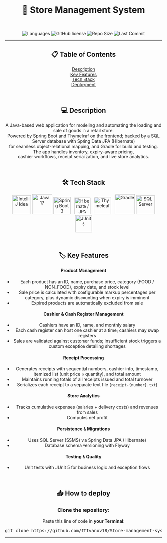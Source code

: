 <h1 align="center">🛒 Store Management System</h1>
<br>

<p align = "center">
  <img alt="Languages" src="https://img.shields.io/github/languages/count/ITIvanov18/Store-management-system?style=for-the-badge" /> 
  <img alt="GitHub license" src="https://img.shields.io/github/license/ITIvanov18/Store-management-system?style=for-the-badge">
  <img alt="Repo Size" src="https://img.shields.io/github/repo-size/ITIvanov18/Store-management-system?style=for-the-badge" /> 
  <img alt="Last Commit" src="https://img.shields.io/github/last-commit/ITIvanov18/Store-management-system?style=for-the-badge" />
</p>

---

<div align="center">

## 📋 Table of Contents
  
<ul style="list-style:none; padding:0; text-align:center;">
  <li><a href="#description">Description</a></li>
  <li><a href="#key-features">Key Features</a></li>
  <li><a href="#tech-stack">Tech Stack</a></li>
  <li><a href="#deployment">Deployment</a></li>
</ul>

<br>

## 💻 Description <a name="description"></a>

<p align = "center">A Java-based web application for modeling and automating the loading and sale of goods in a retail store. <br>
Powered by Spring Boot and Thymeleaf on the frontend; backed by a SQL Server database with Spring Data JPA (Hibernate)<br>
for seamless object-relational mapping, and Gradle for build and testing. The app handles inventory, expiry-aware pricing, <br>
cashier workflows, receipt serialization, and live store analytics. </p>

<br>

## 🛠 Tech Stack <a name="tech-stack"></a>

<p align="center">
  <a href="https://www.jetbrains.com/idea/"><img src="https://img.icons8.com/color/96/intellij-idea.png" alt="IntelliJ Idea" width="60px"/></a>
  <a href="https://www.oracle.com/java/"><img src="https://img.icons8.com/color/96/java-coffee-cup-logo--v1.png" alt="Java 17" width="64px"/></a>
  <a href="https://spring.io/projects/spring-boot"><img src="https://img.icons8.com/color/96/spring-logo.png" alt="Spring Boot 3" width="55px"/></a> &nbsp
  <a href="https://hibernate.org/"><img src="https://icon.icepanel.io/Technology/svg/Hibernate.svg" alt="Hibernate / JPA" width="53px"/></a> &nbsp
  <a href="https://www.thymeleaf.org/"><img src="https://www.thymeleaf.org/images/thymeleaf.png" alt="Thymeleaf" width="55px"/></a> &nbsp
  <a href="https://gradle.org/"><img src="https://icon.icepanel.io/Technology/svg/Gradle.svg" alt="Gradle" width="64px"/></a>
  <a href="https://docs.microsoft.com/sql/ssms/"><img src="https://img.icons8.com/color/96/microsoft-sql-server.png" alt="SQL Server" width="60px"/></a>
  <a href="https://junit.org/junit5/"><img src="https://junit.org/junit5/assets/img/junit5-logo.png" alt="JUnit 5" width="55px"/></a>
</p>

<br>

## 🏷️ Key Features <a name="key-features"></a>

#### Product Management
- Each product has an ID, name, purchase price, category (FOOD / NON_FOOD), expiry date, and stock level  
- Sale price is calculated with configurable markup percentages per category, plus dynamic discounting when expiry is imminent  
- Expired products are automatically excluded from sale  

#### Cashier & Cash Register Management
- Cashiers have an ID, name, and monthly salary  
- Each cash register can host one cashier at a time; cashiers may swap registers  
- Sales are validated against customer funds; insufficient stock triggers a custom exception detailing shortages  

#### Receipt Processing
- Generates receipts with sequential numbers, cashier info, timestamp, itemized list (unit price × quantity), and total amount  
- Maintains running totals of all receipts issued and total turnover  
- Serializes each receipt to a separate text file (`receipt-{number}.txt`)

#### Store Analytics
- Tracks cumulative expenses (salaries + delivery costs) and revenues from sales  
- Computes net profit  

#### Persistence & Migrations
- Uses SQL Server (SSMS) via Spring Data JPA (Hibernate)  
- Database schema versioning with Flyway  

#### Testing & Quality
- Unit tests with JUnit 5 for business logic and exception flows  

<br>

## 📥 How to deploy <a name="deployment"></a>
<h3> <B>Clone the repository:</B> </h3>

Paste this line of code in **your Terminal**:
<pre>git clone https://github.com/ITIvanov18/Store-management-system.git</pre>

</div>

---
